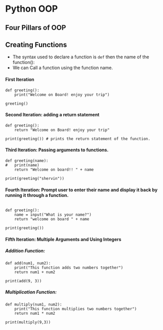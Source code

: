 # Python OOP
## Four Pillars of OOP


## Creating Functions

- The syntax used to declare a function is `def` then the name of the function():
- We can Call a function using the function name.

#### First Iteration


```
def greeting():
    print("Welcome on Board! enjoy your trip")
    
greeting()
```




#### Second Iteration: adding a return statement
```
def greeting():
    return "Welcome on Board! enjoy your trip"

print(greeting()) # prints the return statement of the function.
```

#### Third Iteration: Passing arguments to functions.

```
def greeting(name):
#   print(name)
    return "Welcome on board!! " + name

print(greeting("shervin"))
```

#### Fourth Iteration: Prompt user to enter their name and display it back by running it through a function.

```

def greeting():
    name = input("What is your name?")
    return "welcome on board " + name

print(greeting())
```


#### Fifth Iteration: Multiple Arguments and Using Integers

##### Addition Function:
```
def add(num1, num2):
    print("This function adds two numbers together")
    return num1 + num2

print(add(9, 3))
```
##### Multiplication Function:
```
def multiply(num1, num2):
    print("This function multiplies two numbers together")
    return num1 * num2

print(multiply(9,3))
```



